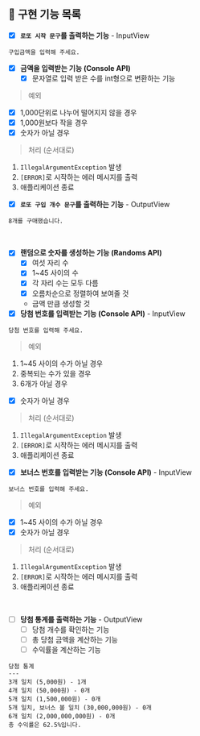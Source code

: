 ## 📝 구현 기능 목록

- [x] **`로또 시작 문구`를 출력하는 기능** - InputView

```
구입금액을 입력해 주세요.
```

- [x] **금액을 입력받는 기능 (Console API)**
    - [x] 문자열로 입력 받은 수를 int형으로 변환하는 기능
> 예외

- [x] 1,000단위로 나누어 떨어지지 않을 경우
- [x] 1,000원보다 작을 경우
- [x] 숫자가 아닐 경우

> 처리 (순서대로)

1. `IllegalArgumentException` 발생
2. `[ERROR]`로 시작하는 에러 메시지를 출력
3. 애플리케이션 종료

- [x] **`로또 구입 개수 문구`를 출력하는 기능** - OutputView

```
8개를 구매했습니다.
```

<br>

- [x] **랜덤으로 숫자를 생성하는 기능 (Randoms API)**
    - [x] 여섯 자리 수
    - [x] 1~45 사이의 수
    - [x] 각 자리 수는 모두 다름
    - [x] 오름차순으로 정렬하여 보여줄 것
    - 금액 만큼 생성할 것
- [x] **당첨 번호를 입력받는 기능 (Console API)** - InputView

```
당첨 번호를 입력해 주세요.
```

> 예외

1. 1~45 사이의 수가 아닐 경우
2. 중복되는 수가 있을 경우
3. 6개가 아닐 경우
- [x] 숫자가 아닐 경우

> 처리 (순서대로)

1. `IllegalArgumentException` 발생
2. `[ERROR]`로 시작하는 에러 메시지를 출력
3. 애플리케이션 종료

- [x] **보너스 번호를 입력받는 기능 (Console API)** - InputView

```
보너스 번호를 입력해 주세요.
```

> 예외

- [x] 1~45 사이의 수가 아닐 경우
- [x] 숫자가 아닐 경우

> 처리 (순서대로)

1. `IllegalArgumentException` 발생
2. `[ERROR]`로 시작하는 에러 메시지를 출력
3. 애플리케이션 종료

<br>

- [ ] **당첨 통계를 출력하는 기능** - OutputView
    - [ ] 당첨 개수를 확인하는 기능
    - [ ] 총 당첨 금액을 계산하는 기능
    - [ ] 수익률을 계산하는 기능

```
당첨 통계
---
3개 일치 (5,000원) - 1개
4개 일치 (50,000원) - 0개
5개 일치 (1,500,000원) - 0개
5개 일치, 보너스 볼 일치 (30,000,000원) - 0개
6개 일치 (2,000,000,000원) - 0개
총 수익률은 62.5%입니다.
```